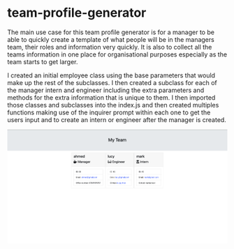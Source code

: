 # team-profile-generator


The main use case for this team profile generator is for a manager to be able to quickly create a template of what people will be in the managers team, their roles and information very quickly. It is also to collect all the teams information in one place for organisational purposes especially as the team starts to get larger. 

I created an initial employee class using the base parameters that would make up the rest of the subclasses. I then created a subclass for each of the manager intern and engineer including the extra parameters and methods for the extra information that is unique to them. I then imported those classes and subclasses into the index.js and then created multiples functions making use of the inquirer prompt within each one to get the users input and to create an intern or engineer after the manager is created.


![Screenshot of the deployed page](<challenge/assets/Screen Shot 2024-02-13 at 21.08.51 pm.png>)